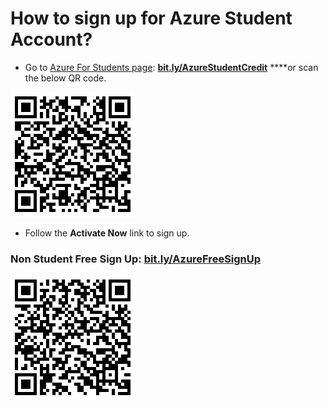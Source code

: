# How to sign up for Azure Student Account?

* Go to [Azure For Students page](https://azure.microsoft.com/en-us/free/students/?WT.mc_id=github-mixedrealitycurriculum-ayyonet): [**bit.ly/AzureStudentCredit**](http://bit.ly/AzureStudentCredit) ****or scan the below QR code.

![Azure Student Credit link](../../../.gitbook/assets/azurestudentcredit.png)

* Follow the **Activate Now** link to sign up.

### Non Student Free Sign Up: [bit.ly/AzureFreeSignUp](https://azure.microsoft.com/en-us/free/?WT.mc_id=github-mixedrealitycurriculum-ayyonet)

![Azure Free Sign Up](../../../.gitbook/assets/azurefreesignup.png)



